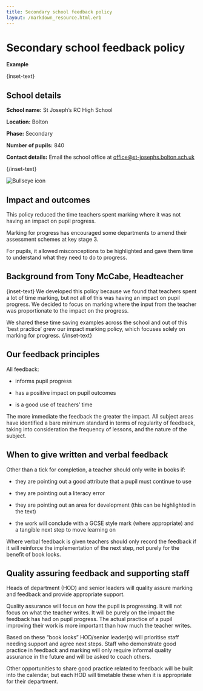 ```yaml
---
title: Secondary school feedback policy
layout: /markdown_resource.html.erb
---
```


# Secondary school feedback policy

<strong class="govuk-tag">Example</strong>

{inset-text}

## School details

**School name:** St Joseph’s RC High School

**Location:** Bolton

**Phase:** Secondary

**Number of pupils:** 840

**Contact details:** Email the school office at <office@st-josephs.bolton.sch.uk>

{/inset-text}

<div class="govuk-grid-row dfe-width-container">
  <div class="govuk-grid-column-full">
    <div class="info-box">
      <div class="info-box__corner">
        <img src="/assets/images/bullseye.svg" alt="Bullseye icon">
      </div>
      <h2 class="govuk-heading-m">
        Impact and outcomes
      </h2>
      <p>
        This policy reduced the time teachers spent marking where it was not having an impact on pupil progress. 
      </p>
      <p>
        Marking for progress has encouraged some departments to amend their assessment schemes at key stage 3.
      </p>
        For pupils, it allowed misconceptions to be highlighted and gave them time to understand what they need to do to progress. 
      </p>
    </div>
  </div>
</div>

## Background from Tony McCabe, Headteacher

{inset-text}
We developed this policy because we found that teachers spent a lot of time marking, but not all of this was having an impact on pupil progress. We decided to focus on marking where the input from the teacher was proportionate to the impact on the progress. 

We shared these time saving examples across the school and out of this ‘best practice’ grew our impact marking policy, which focuses solely on marking for progress. 
{/inset-text}

## Our feedback principles  

All feedback: 

* informs pupil progress
  
* has a positive impact on pupil outcomes

* is a good use of teachers’ time 

The more immediate the feedback the greater the impact. All subject areas have identified a bare minimum standard in terms of regularity of feedback, taking into consideration the frequency of lessons, and the nature of the subject.  

## When to give written and verbal feedback 

Other than a tick for completion, a teacher should only write in books if:

* they are pointing out a good attribute that a pupil must continue to use
  
* they are pointing out a literacy error
  
* they are pointing out an area for development (this can be highlighted in the text)
  
* the work will conclude with a GCSE style mark (where appropriate) and a tangible next step to move learning on 

Where verbal feedback is given teachers should only record the feedback if it will reinforce the implementation of the next step, not purely for the benefit of book looks. 

## Quality assuring feedback and supporting staff 

Heads of department (HOD) and senior leaders will quality assure marking and feedback and provide appropriate support. 

Quality assurance will focus on how the pupil is progressing. It will not focus on what the teacher writes. It will be purely on the impact the feedback has had on pupil progress. The actual practice of a pupil improving their work is more important than how much the teacher writes. 

Based on these “book looks” HOD/senior leader(s) will prioritise staff needing support and agree next steps. Staff who demonstrate good practice in feedback and marking will only require informal quality assurance in the future and will be asked to coach others. 

Other opportunities to share good practice related to feedback will be built into the calendar, but each HOD will timetable these when it is appropriate for their department. 
